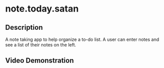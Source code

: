 # note.today.satan

## Description
A note taking app to help organize a to-do list.  A user can enter notes and see a list of their notes on the left.

## Video Demonstration
